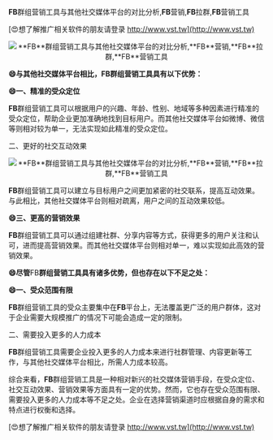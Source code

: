 **FB**群组营销工具与其他社交媒体平台的对比分析,**FB**营销,**FB**拉群,**FB**营销工具

[😍想了解推广相关软件的朋友请登录 http://www.vst.tw](http://www.vst.tw)

 <center><img src="https://vst.tw/MP4/tuiguang/png/4.png" alt="**FB**群组营销工具与其他社交媒体平台的对比分析,**FB**营销,**FB**拉群,**FB**营销工具"></center>

**😄与其他社交媒体平台相比，**FB**群组营销工具具有以下优势：**

**😄一、精准的受众定位**

**FB**群组营销工具可以根据用户的兴趣、年龄、性别、地域等多种因素进行精准的受众定位，帮助企业更加准确地找到目标用户。而其他社交媒体平台如微博、微信等则相对较为单一，无法实现如此精准的受众定位。

二、更好的社交互动效果

 <center><img src="https://vst.tw/MP4/tuiguang/png/3.png" alt="**FB**群组营销工具与其他社交媒体平台的对比分析,**FB**营销,**FB**拉群,**FB**营销工具"></center>

**FB**群组营销工具可以建立与目标用户之间更加紧密的社交联系，提高互动效果。与此相比，其他社交媒体平台则相对疏离，用户之间的互动效果较低。

**😄三、更高的营销效果**

**FB**群组营销工具可以通过组建社群、分享内容等方式，获得更多的用户关注和认可，进而提高营销效果。而其他社交媒体平台则相对单一，难以实现如此高效的营销效果。

**😄尽管**FB**群组营销工具具有诸多优势，但也存在以下不足之处：**

**😄一、受众范围有限**

**FB**群组营销工具的受众主要集中在**FB**平台上，无法覆盖更广泛的用户群体，这对于企业需要大规模推广的情况下可能会造成一定的限制。

二、需要投入更多的人力成本

**FB**群组营销工具需要企业投入更多的人力成本来进行社群管理、内容更新等工作，与其他社交媒体平台相比，所需人力成本较高。

综合来看，**FB**群组营销工具是一种相对新兴的社交媒体营销手段，在受众定位、社交互动效果、营销效果等方面具有一定的优势。然而，它也存在受众范围有限、需要投入更多的人力成本等不足之处。企业在选择营销渠道时应根据自身的需求和特点进行权衡和选择。

[😍想了解推广相关软件的朋友请登录 http://www.vst.tw](http://www.vst.tw)



